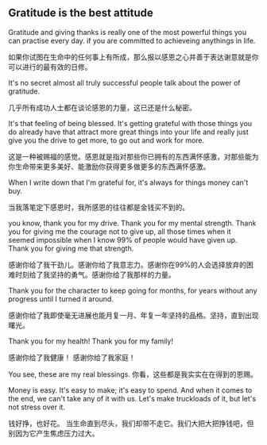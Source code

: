 ## Gratitude is the best attitude
Gratitude and giving thanks is really one of the most powerful things you can practise every day. if you are committed to achieveing anythings in life.

如果你试图在生命中的任何事上有所成，那么报以感恩之心并善于表达谢意就是你可以进行的最有效的日修。

It's no secret almost all truly successful people talk about the power of gratitude.

几乎所有成功人士都在谈论感恩的力量，这已还是什么秘密。

It's that feeling of being blessed. It's getting grateful with those things you do already have that attract more great things into your life and really just give you the drive to get more, to go out and work for more.

这是一种被赐福的感觉。感恩就是指对那些你已拥有的东西满怀感激，对那些能为你生命带来更多美好、能激励你获得更多做更多的东西满怀感激。

When I write down that I'm grateful for, it's always for things money can't buy.

当我落笔定下感恩时，我所感恩的往往都是金钱买不到的。

you know, thank you for my drive. Thank you for my mental strength. Thank you for giving me the courage not to give up, all those times when it seemed impossible when I know 99% of people would have given up. Thank you for giving me that strength.

感谢你给了我干劲儿。感谢你给了我意志力。感谢你在99%的人会选择放弃的困难时刻给了我坚持的勇气。感谢你给了我那样的力量。

Thank you for the character to keep going for months, for years without any progress until I turned it around.

感谢你给了我即使毫无进展也能月复一月、年复一年坚持的品格。坚持，直到出现曙光。

Thank you for my health!
Thank you for my family!

感谢你给了我健康！
感谢你给了我家庭！

You see, these are my real blessings.
你看，这些都是我实实在在得到的恩赐。

Money is easy. It's easy to make; it's easy to spend. And when it comes to the end, we can't take any of it with us. Let's make truckloads of it, but let's not stress over it.

钱好挣，也好花。 当生命直到尽头，我们却带不走它。我们大把大把挣钱吧，但别因为它产生焦虑压力过大。